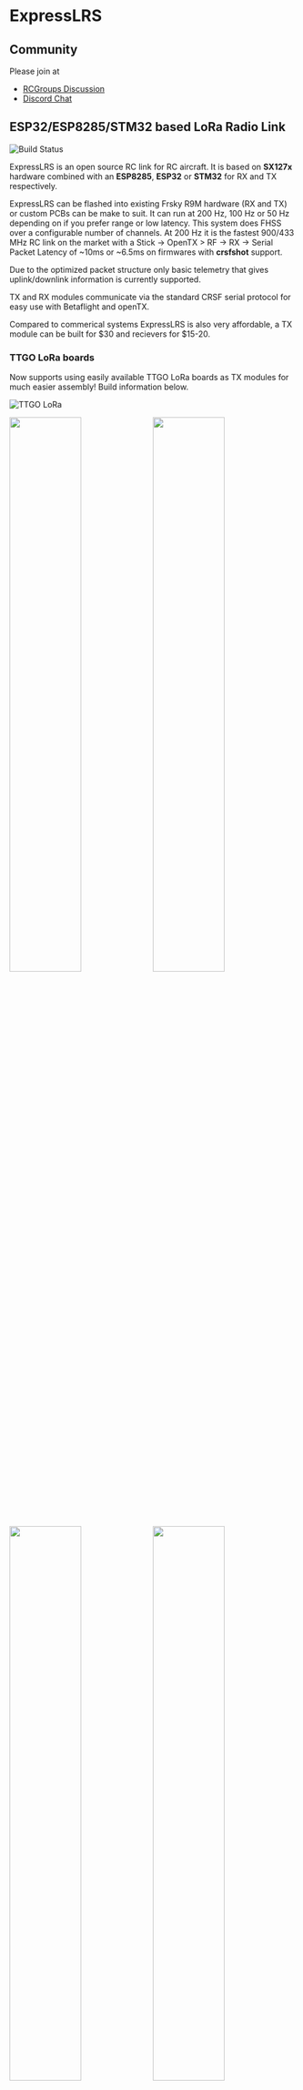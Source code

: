 # ExpressLRS

## Community

Please join at

 * [RCGroups Discussion](https://www.rcgroups.com/forums/showthread.php?3437865-ExpressLRS-DIY-LoRa-based-race-optimized-RC-link-system)
 * [Discord Chat](https://discord.gg/dS6ReFY)

## ESP32/ESP8285/STM32 based LoRa Radio Link

![Build Status](https://github.com/gretel/ExpressLRS/workflows/Build%20ExpressLRS/badge.svg)

ExpressLRS is an open source RC link for RC aircraft. It is based on **SX127x** hardware combined with an **ESP8285**, **ESP32** or **STM32** for RX and TX respectively.

ExpressLRS can be flashed into existing Frsky R9M hardware (RX and TX) or custom PCBs can be make to suit. It can run at 200 Hz, 100 Hz or 50 Hz depending on if you prefer range or low latency. This system does FHSS over a configurable number of channels. 
At 200 Hz it is the fastest 900/433 MHz RC link on the market with a Stick -> OpenTX > RF -> RX -> Serial Packet Latency of ~10ms or ~6.5ms on firmwares with **crsfshot** support. 

Due to the optimized packet structure only basic telemetry that gives uplink/downlink information is currently supported. 

TX and RX modules communicate via the standard CRSF serial protocol for easy use with Betaflight and openTX.

Compared to commerical systems ExpressLRS is also very affordable, a TX module can be built for $30 and recievers for $15-20.

### TTGO LoRa boards

Now supports using easily available TTGO LoRa boards as TX modules for much easier assembly! Build information below.

![TTGO LoRa](img/TTGO_BOARD.jpg)

<img src="img/R9M_and_ExpressLRS_modules.jpg" width="50%"><img src="img/module_inhousing.jpg" width="50%">
<img src="img/IMG_20181025_210516.jpg" width="50%"><img src="img/IMG_20181025_210535.jpg" width="50%">

### Building a TX Module

For the build you will need a TTGO LoRa board, with or without an OLED. These boards are readily available from ebay, aliexpress, and banggood. The only others parts required are some wire, 5 pin female header, and your favourite 5V regulator that can take the transmitters battery voltage range.

Note - The board I bought came with a female SMA pigtail. Check if your antenna is suitable.

 * [LILYGO TTGO LoRa](http://www.lilygo.cn/prod_view.aspx?TypeId=50003&Id=1134&FId=t3:50003:3)
 * [AliExpress TTGO LoRa (no OLED)](https://www.aliexpress.com/item/4000059700341.html)
 * [AliExpress TTGO LoRa (with OLED)](https://www.aliexpress.com/item/32840238513.html)

### Enclosure

STLs for printing your own enclosure are available in the [STL folder](https://github.com/AlessandroAU/ExpressLRS/tree/master-dev/STL).

<img src="img/ttgo_lora_wiring_diagram.png" width="50%"><img src="img/TTGO_BOARD_2.png" width="50%">

### Building a RX

- https://github.com/AlessandroAU/ExpressLRS/tree/master-dev/PCB/Mini_Rx_v0.1

### Legal Stuff
The use and operation of this type of device may require a license and some countries may forbid its use. It is entirely up to the end user to ensure compliance with local regulations. This is experimental software/hardware and there is no guarantee of stability or reliability.
